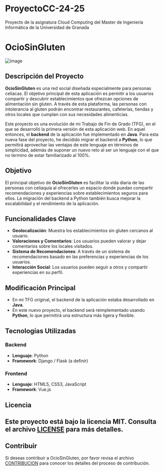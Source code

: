 # ProyectoCC-24-25
Proyecto de la asignatura Cloud Computing del Master de Ingeniería Informática de la Universidad de Granada

# OcioSinGluten 
![image](https://github.com/user-attachments/assets/fc33a77b-1e60-4670-b005-ccaed8260525)

## Descripción del Proyecto

**OcioSinGluten** es una red social diseñada especialmente para personas celiacas. El objetivo principal de esta aplicación es permitir a los usuarios compartir y descubrir establecimientos que ofrezcan opciones de alimentación sin gluten. A través de esta plataforma, las personas con intolerancia al gluten podrán encontrar restaurantes, cafeterías, tiendas y otros locales que cumplan con sus necesidades alimenticias.

Este proyecto es una evolución de mi Trabajo de Fin de Grado (TFG), en el que se desarrolló la primera versión de esta aplicación web. En aquel entonces, el **backend** de la aplicación fue implementado en **Java**. Para esta nueva fase del proyecto, he decidido migrar el backend a **Python**, lo que permitirá aprovechar las ventajas de este lenguaje en términos de simplicidad, además de suponer un nuevo reto al ser un lenguaje con el que no termino de estar familiarizado al 100%.

## Objetivo

El principal objetivo de **OcioSinGluten** es facilitar la vida diaria de las personas con celiaquía al ofrecerles un espacio donde puedan compartir recomendaciones y experiencias sobre establecimientos seguros para ellos. La migración del backend a Python también busca mejorar la escalabilidad y el rendimiento de la aplicación.

## Funcionalidades Clave

- **Geolocalización**: Muestra los establecimientos sin gluten cercanos al usuario.
- **Valoraciones y Comentarios**: Los usuarios pueden valorar y dejar comentarios sobre los locales visitados.
- **Sistema de Recomendaciones**: A través de un sistema de recomendaciones basado en las preferencias y experiencias de los usuarios.
- **Interacción Social**: Los usuarios pueden seguir a otros y compartir experiencias en su perfil.
  
## Modificación Principal

- En mi TFG original, el backend de la aplicación estaba desarrollado en **Java**.
- En este nuevo proyecto, el backend será reimplementado usando **Python**, lo que permitirá una estructura más ligera y flexible.

## Tecnologías Utilizadas

### Backend
- **Lenguaje**: Python
- **Framework**: Django / Flask (a definir)

### Frontend
- **Lenguaje**: HTML5, CSS3, JavaScript
- **Framework**: Vue.js

## Licencia

Este proyecto está bajo la licencia **MIT**. Consulta el archivo [LICENSE](./LICENSE) para más detalles.
---  

## Contribuir
Si deseas contribuir a OcioSinGluten, por favor revisa el archivo [CONTRIBUCION](./CONTRIBUCION.md) para conocer los detalles del proceso de contribución.
